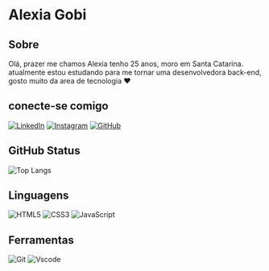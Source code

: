 
# Alexia Gobi

## Sobre

Olá, prazer me chamos Alexia tenho 25 anos, moro em Santa Catarina.
atualmente estou estudando para me tornar uma desenvolvedora back-end, gosto muito da area de tecnologia ❤️ 


## conecte-se comigo
[![LinkedIn](https://img.shields.io/badge/LinkedIn-0077B5?style=for-the-badge&logo=linkedin&logoColor=fff)](https://www.linkedin.com/in/alexia-gobi-a54b65287/) [![Instagram](https://img.shields.io/badge/-Instagram-%23E4405F?style=for-the-badge&logo=instagram&logoColor=white)](https://www.instagram.com/alexiagobii/)
[![GitHub](https://img.shields.io/badge/GitHub-100000?style=for-the-badge&logo=github&logoColor=white)](https://github.com/Alexia-gobi) 

 
## GitHub Status
![Top Langs](https://github-readme-stats-git-masterrstaa-rickstaa.vercel.app/api/top-langs/?username=ALEXIA-GOBI&layout=compact&bg_color=000&border_color=30A3DC&title_color=E94D5F&text_color=FFF)


## Linguagens 
![HTML5](https://img.shields.io/badge/HTML5-E34F26?style=for-the-badge&logo=html5&logoColor=white)
![CSS3](https://img.shields.io/badge/CSS3-1572B6?style=for-the-badge&logo=css3&logoColor=white)
![JavaScript](https://img.shields.io/badge/JavaScript-F7DF1E?style=for-the-badge&logo=javascript&logoColor=black)

## Ferramentas

![Git](https://img.shields.io/badge/GIT-E44C30?style=for-the-badge&logo=git&logoColor=white)
![Vscode](https://img.shields.io/badge/Vscode-007ACC?style=for-the-badge&logo=visual-studio-code&logoColor=white)

